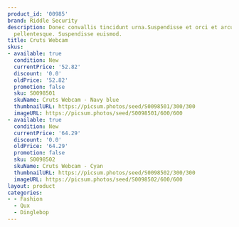 ```yaml
---
product_id: '00985'
brand: Riddle Security
description: Donec convallis tincidunt urna.Suspendisse et orci et arcu porttitor
  pellentesque. Suspendisse euismod.
title: Cruts Webcam
skus:
- available: true
  condition: New
  currentPrice: '52.82'
  discount: '0.0'
  oldPrice: '52.82'
  promotion: false
  sku: S0098501
  skuName: Cruts Webcam - Navy blue
  thumbnailURL: https://picsum.photos/seed/S0098501/300/300
  imageURL: https://picsum.photos/seed/S0098501/600/600
- available: true
  condition: New
  currentPrice: '64.29'
  discount: '0.0'
  oldPrice: '64.29'
  promotion: false
  sku: S0098502
  skuName: Cruts Webcam - Cyan
  thumbnailURL: https://picsum.photos/seed/S0098502/300/300
  imageURL: https://picsum.photos/seed/S0098502/600/600
layout: product
categories:
- - Fashion
  - Qux
  - Dinglebop
---
```

